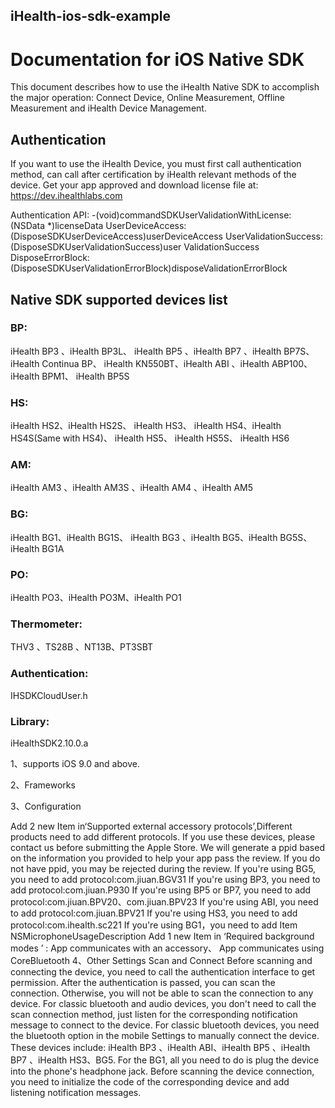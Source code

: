 ## iHealth-ios-sdk-example



#  Documentation for iOS Native SDK

This document describes how to use the iHealth Native SDK to accomplish the major operation: Connect
Device, Online Measurement, Offline Measurement and iHealth Device Management. 

## Authentication
If you want to use the iHealth Device, you must first call authentication method, can call after certification by iHealth relevant methods of the device. Get your app approved and download license file at: https://dev.ihealthlabs.com

Authentication API:
 -(void)commandSDKUserValidationWithLicense:(NSData
*)licenseData UserDeviceAccess:(DisposeSDKUserDeviceAccess)userDeviceAccess UserValidationSuccess:(DisposeSDKUserValidationSuccess)user ValidationSuccess DisposeErrorBlock:(DisposeSDKUserValidationErrorBlock)disposeValidationErrorBlock

## Native SDK supported devices list

### BP:
iHealth BP3 、iHealth BP3L、 iHealth BP5 、iHealth BP7 、iHealth BP7S、 iHealth Continua BP、 iHealth KN550BT、iHealth ABI 、iHealth ABP100、 iHealth BPM1、 iHealth BP5S
### HS:
iHealth HS2、iHealth HS2S、 iHealth HS3、 iHealth HS4、iHealth HS4S(Same with HS4)、 iHealth HS5、 iHealth HS5S、 iHealth HS6
### AM:
iHealth AM3 、iHealth AM3S 、iHealth AM4 、iHealth AM5
### BG:
iHealth BG1、iHealth BG1S、 iHealth BG3 、iHealth BG5、iHealth BG5S、iHealth BG1A
### PO:
iHealth PO3、iHealth PO3M、iHealth PO1
### Thermometer:
THV3 、TS28B 、NT13B、PT3SBT


### Authentication:
IHSDKCloudUser.h
### Library:
iHealthSDK2.10.0.a

1、supports iOS 9.0 and above. 

2、Frameworks

3、Configuration

Add 2 new Item in‘Supported external accessory protocols’,Different products need to add different
protocols.
If you use these devices, please contact us before submitting the Apple Store. We will generate a ppid based on the information you provided to help your app pass the review. If you do not have ppid, you may be rejected during the review.
If you're using BG5, you need to add
protocol:com.jiuan.BGV31
If you're using BP3, you need to add
protocol:com.jiuan.P930
If you're using BP5 or BP7, you need to add
protocol:com.jiuan.BPV20、com.jiuan.BPV23
If you're using ABI, you need to add
protocol:com.jiuan.BPV21
If you're using HS3, you need to add
protocol:com.ihealth.sc221
If you're using BG1，you need to add Item
NSMicrophoneUsageDescription Add 1 new Item in
‘Required background modes
’
: App communicates with an
accessory、 App communicates using CoreBluetooth
4、Other Settings
Scan and Connect
Before scanning and connecting the device, you need to call the authentication interface to get permission. After the authentication is passed, you can scan the connection. Otherwise, you will not be able to scan the connection to any device. For classic bluetooth and audio devices, you don't need to call the scan connection method, just listen for the corresponding notification message to connect to the device. For classic bluetooth devices, you need the bluetooth option in the mobile Settings to manually connect the device. These devices include: iHealth BP3 、iHealth ABI、iHealth BP5 、iHealth BP7 、iHealth HS3、BG5. For the BG1, all you need to do is plug the device into the phone's headphone jack. Before scanning the device connection, you need to initialize the code of the corresponding device and add listening notification messages.
